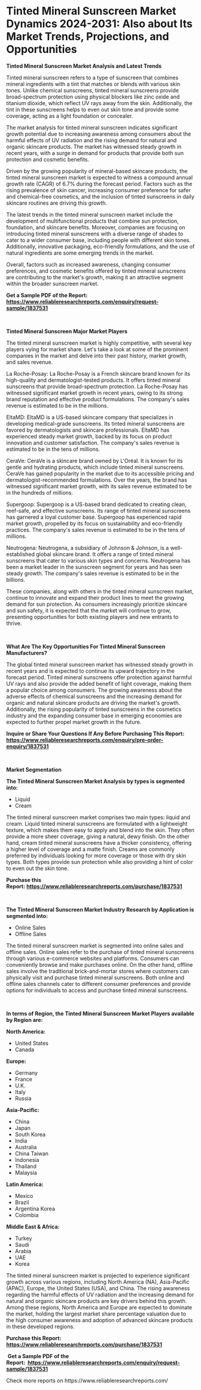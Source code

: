 <p><h1>Tinted Mineral Sunscreen Market Dynamics 2024-2031: Also about Its Market Trends, Projections, and Opportunities</h1></p><p><strong>Tinted Mineral Sunscreen Market Analysis and Latest Trends</strong></p>
<p><p>Tinted mineral sunscreen refers to a type of sunscreen that combines mineral ingredients with a tint that matches or blends with various skin tones. Unlike chemical sunscreens, tinted mineral sunscreens provide broad-spectrum protection using physical blockers like zinc oxide and titanium dioxide, which reflect UV rays away from the skin. Additionally, the tint in these sunscreens helps to even out skin tone and provide some coverage, acting as a light foundation or concealer.</p><p>The market analysis for tinted mineral sunscreen indicates significant growth potential due to increasing awareness among consumers about the harmful effects of UV radiation and the rising demand for natural and organic skincare products. The market has witnessed steady growth in recent years, with a surge in demand for products that provide both sun protection and cosmetic benefits.</p><p>Driven by the growing popularity of mineral-based skincare products, the tinted mineral sunscreen market is expected to witness a compound annual growth rate (CAGR) of 6.7% during the forecast period. Factors such as the rising prevalence of skin cancer, increasing consumer preference for safer and chemical-free cosmetics, and the inclusion of tinted sunscreens in daily skincare routines are driving this growth.</p><p>The latest trends in the tinted mineral sunscreen market include the development of multifunctional products that combine sun protection, foundation, and skincare benefits. Moreover, companies are focusing on introducing tinted mineral sunscreens with a diverse range of shades to cater to a wider consumer base, including people with different skin tones. Additionally, innovative packaging, eco-friendly formulations, and the use of natural ingredients are some emerging trends in the market.</p><p>Overall, factors such as increased awareness, changing consumer preferences, and cosmetic benefits offered by tinted mineral sunscreens are contributing to the market's growth, making it an attractive segment within the broader sunscreen market.</p></p>
<p><strong>Get a Sample PDF of the Report:&nbsp; <a href="https://www.reliableresearchreports.com/enquiry/request-sample/1837531">https://www.reliableresearchreports.com/enquiry/request-sample/1837531</a></strong></p>
<p>&nbsp;</p>
<p><strong>Tinted Mineral Sunscreen Major Market Players</strong></p>
<p><p>The tinted mineral sunscreen market is highly competitive, with several key players vying for market share. Let's take a look at some of the prominent companies in the market and delve into their past history, market growth, and sales revenue.</p><p>La Roche-Posay: La Roche-Posay is a French skincare brand known for its high-quality and dermatologist-tested products. It offers tinted mineral sunscreens that provide broad-spectrum protection. La Roche-Posay has witnessed significant market growth in recent years, owing to its strong brand reputation and effective product formulations. The company's sales revenue is estimated to be in the millions.</p><p>EltaMD: EltaMD is a US-based skincare company that specializes in developing medical-grade sunscreens. Its tinted mineral sunscreens are favored by dermatologists and skincare professionals. EltaMD has experienced steady market growth, backed by its focus on product innovation and customer satisfaction. The company's sales revenue is estimated to be in the tens of millions.</p><p>CeraVe: CeraVe is a skincare brand owned by L'Oréal. It is known for its gentle and hydrating products, which include tinted mineral sunscreens. CeraVe has gained popularity in the market due to its accessible pricing and dermatologist-recommended formulations. Over the years, the brand has witnessed significant market growth, with its sales revenue estimated to be in the hundreds of millions.</p><p>Supergoop: Supergoop is a US-based brand dedicated to creating clean, reef-safe, and effective sunscreens. Its range of tinted mineral sunscreens has garnered a loyal customer base. Supergoop has experienced rapid market growth, propelled by its focus on sustainability and eco-friendly practices. The company's sales revenue is estimated to be in the tens of millions.</p><p>Neutrogena: Neutrogena, a subsidiary of Johnson & Johnson, is a well-established global skincare brand. It offers a range of tinted mineral sunscreens that cater to various skin types and concerns. Neutrogena has been a market leader in the sunscreen segment for years and has seen steady growth. The company's sales revenue is estimated to be in the billions.</p><p>These companies, along with others in the tinted mineral sunscreen market, continue to innovate and expand their product lines to meet the growing demand for sun protection. As consumers increasingly prioritize skincare and sun safety, it is expected that the market will continue to grow, presenting opportunities for both existing players and new entrants to thrive.</p></p>
<p>&nbsp;</p>
<p><strong>What Are The Key Opportunities For Tinted Mineral Sunscreen Manufacturers?</strong></p>
<p><p>The global tinted mineral sunscreen market has witnessed steady growth in recent years and is expected to continue its upward trajectory in the forecast period. Tinted mineral sunscreens offer protection against harmful UV rays and also provide the added benefit of light coverage, making them a popular choice among consumers. The growing awareness about the adverse effects of chemical sunscreens and the increasing demand for organic and natural skincare products are driving the market's growth. Additionally, the rising popularity of tinted sunscreens in the cosmetics industry and the expanding consumer base in emerging economies are expected to further propel market growth in the future.</p></p>
<p><strong>Inquire or Share Your Questions If Any Before Purchasing This Report: <a href="https://www.reliableresearchreports.com/enquiry/pre-order-enquiry/1837531">https://www.reliableresearchreports.com/enquiry/pre-order-enquiry/1837531</a></strong></p>
<p>&nbsp;</p>
<p><strong>Market Segmentation</strong></p>
<p><strong>The Tinted Mineral Sunscreen Market Analysis by types is segmented into:</strong></p>
<p><ul><li>Liquid</li><li>Cream</li></ul></p>
<p><p>The tinted mineral sunscreen market comprises two main types: liquid and cream. Liquid tinted mineral sunscreens are formulated with a lightweight texture, which makes them easy to apply and blend into the skin. They often provide a more sheer coverage, giving a natural, dewy finish. On the other hand, cream tinted mineral sunscreens have a thicker consistency, offering a higher level of coverage and a matte finish. Creams are commonly preferred by individuals looking for more coverage or those with dry skin types. Both types provide sun protection while also providing a hint of color to even out the skin tone.</p></p>
<p><strong>Purchase this Report:&nbsp;<a href="https://www.reliableresearchreports.com/purchase/1837531">https://www.reliableresearchreports.com/purchase/1837531</a></strong></p>
<p>&nbsp;</p>
<p><strong>The Tinted Mineral Sunscreen Market Industry Research by Application is segmented into:</strong></p>
<p><ul><li>Online Sales</li><li>Offline Sales</li></ul></p>
<p><p>The tinted mineral sunscreen market is segmented into online sales and offline sales. Online sales refer to the purchase of tinted mineral sunscreens through various e-commerce websites and platforms. Consumers can conveniently browse and make purchases online. On the other hand, offline sales involve the traditional brick-and-mortar stores where customers can physically visit and purchase tinted mineral sunscreens. Both online and offline sales channels cater to different consumer preferences and provide options for individuals to access and purchase tinted mineral sunscreens.</p></p>
<p>&nbsp;</p>
<p><strong>In terms of Region, the Tinted Mineral Sunscreen Market Players available by Region are:</strong></p>
<p>
    <p> <strong> North America: </strong>
        <ul>
            <li>United States</li>
            <li>Canada</li>
        </ul>
        </p> 
    <p> <strong> Europe: </strong>
        <ul>
            <li>Germany</li>
            <li>France</li>
            <li>U.K.</li>
            <li>Italy</li>
            <li>Russia</li>
        </ul>
        </p> 
    <p> <strong> Asia-Pacific: </strong>
        <ul>
            <li>China</li>
            <li>Japan</li>
            <li>South Korea</li>
            <li>India</li>
            <li>Australia</li>
            <li>China Taiwan</li>
            <li>Indonesia</li>
            <li>Thailand</li>
            <li>Malaysia</li>
        </ul>
        </p> 
    <p> <strong> Latin America: </strong>
        <ul>
            <li>Mexico</li>
            <li>Brazil</li>
            <li>Argentina Korea</li>
            <li>Colombia</li>
        </ul>
        </p> 
    <p> <strong> Middle East & Africa: </strong>
        <ul>
            <li>Turkey</li>
            <li>Saudi</li>
            <li>Arabia</li>
            <li>UAE</li>
            <li>Korea</li>
        </ul>
    </p>
    </p>
<p><p>The tinted mineral sunscreen market is projected to experience significant growth across various regions, including North America (NA), Asia-Pacific (APAC), Europe, the United States (USA), and China. The rising awareness regarding the harmful effects of UV radiation and the increasing demand for natural and organic skincare products are key drivers behind this growth. Among these regions, North America and Europe are expected to dominate the market, holding the largest market share percentage valuation due to the high consumer awareness and adoption of advanced skincare products in these developed regions.</p></p>
<p><strong>Purchase this Report: <a href="https://www.reliableresearchreports.com/purchase/1837531">https://www.reliableresearchreports.com/purchase/1837531</a></strong></p>
<p>&nbsp;<strong>Get a Sample PDF of the Report:&nbsp;&nbsp;<a href="https://www.reliableresearchreports.com/enquiry/request-sample/1837531">https://www.reliableresearchreports.com/enquiry/request-sample/1837531</a></strong></p>
<p><strong></strong></p>
<p>Check more reports on https://www.reliableresearchreports.com/</p>